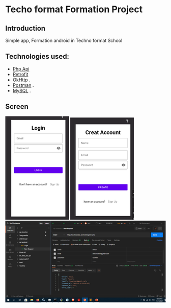 # Techo format Formation Project 

## Introduction
Simple app, Formation android in Techno format School



## Technologies used:
* [Php Api](https://www.mulesoft.com/resources/api/what-is-an-api)
* [Retrofit](https://square.github.io/retrofit/)
* [OkHttp](https://square.github.io/okhttp/) .
* [Postman](https://www.postman.com/) .
* [MySQL](https://www.mysql.com/) .


## Screen

<p>

<img src="assets/1.PNG" alt="drawing" width="200"/> 

<img src="assets/2.PNG" alt="drawing" width="200"/>
<br>
<img src="assets/3.PNG" alt="drawing" width="800"/>
  </p>
